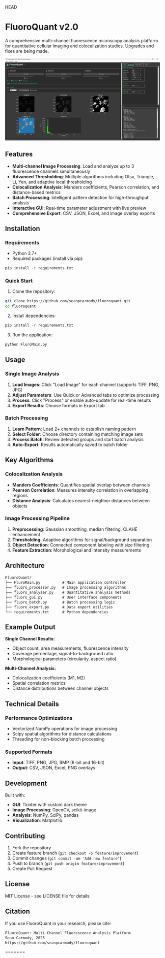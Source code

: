 HEAD
# FluoroQuant v2.0

A comprehensive multi-channel fluorescence microscopy analysis platform for quantitative cellular imaging and colocalization studies. Upgrades and fixes are being made.

![FluoroQuant Interface](DemoImg1.png)

## Features

- **Multi-channel Image Processing**: Load and analyze up to 3 fluorescence channels simultaneously
- **Advanced Thresholding**: Multiple algorithms including Otsu, Triangle, Li, Yen, and adaptive local thresholding
- **Colocalization Analysis**: Manders coefficients, Pearson correlation, and distance-based metrics
- **Batch Processing**: Intelligent pattern detection for high-throughput analysis
- **Interactive GUI**: Real-time parameter adjustment with live preview
- **Comprehensive Export**: CSV, JSON, Excel, and image overlay exports

## Installation

### Requirements

- Python 3.7+
- Required packages (install via pip):

```bash
pip install -r requirements.txt
```

### Quick Start

1. Clone the repository:

```bash
git clone https://github.com/seanpcarmody/fluoroquant.git
cd fluoroquant
```

2. Install dependencies:

```bash
pip install -r requirements.txt
```

3. Run the application:

```bash
python FluroMain.py
```

## Usage

### Single Image Analysis

1. **Load Images**: Click "Load Image" for each channel (supports TIFF, PNG, JPG)
2. **Adjust Parameters**: Use Quick or Advanced tabs to optimize processing
3. **Process**: Click "Process" or enable auto-update for real-time results
4. **Export Results**: Choose formats in Export tab

### Batch Processing

1. **Learn Pattern**: Load 2+ channels to establish naming pattern
2. **Select Folder**: Choose directory containing matching image sets
3. **Process Batch**: Review detected groups and start batch analysis
4. **Auto-Export**: Results automatically saved to batch folder

## Key Algorithms

### Colocalization Analysis

- **Manders Coefficients**: Quantifies spatial overlap between channels
- **Pearson Correlation**: Measures intensity correlation in overlapping regions
- **Distance Analysis**: Calculates nearest-neighbor distances between objects

### Image Processing Pipeline

1. **Preprocessing**: Gaussian smoothing, median filtering, CLAHE enhancement
2. **Thresholding**: Adaptive algorithms for signal/background separation  
3. **Object Detection**: Connected component labeling with size filtering
4. **Feature Extraction**: Morphological and intensity measurements

## Architecture

```
FluoroQuant/
├── FluroMain.py          # Main application controller
├── fluoro_processor.py   # Image processing algorithms
├── fluoro_analyzer.py    # Quantitative analysis methods
├── fluoro_gui.py         # User interface components
├── fluoro_batch.py       # Batch processing logic
├── fluoro_export.py      # Data export utilities
└── requirements.txt      # Python dependencies
```

## Example Output

**Single Channel Results:**

- Object count, area measurements, fluorescence intensity
- Coverage percentage, signal-to-background ratio
- Morphological parameters (circularity, aspect ratio)

**Multi-Channel Analysis:**

- Colocalization coefficients (M1, M2)
- Spatial correlation metrics
- Distance distributions between channel objects

## Technical Details

### Performance Optimizations

- Vectorized NumPy operations for image processing
- Scipy spatial algorithms for distance calculations
- Threading for non-blocking batch processing

### Supported Formats

- **Input**: TIFF, PNG, JPG, BMP (8-bit and 16-bit)
- **Output**: CSV, JSON, Excel, PNG overlays

## Development

Built with:

- **GUI**: Tkinter with custom dark theme
- **Image Processing**: OpenCV, scikit-image
- **Analysis**: NumPy, SciPy, pandas
- **Visualization**: Matplotlib

## Contributing

1. Fork the repository
2. Create feature branch (`git checkout -b feature/improvement`)
3. Commit changes (`git commit -am 'Add new feature'`)
4. Push to branch (`git push origin feature/improvement`)
5. Create Pull Request

## License

MIT License - see LICENSE file for details

## Citation

If you use FluoroQuant in your research, please cite:

```
FluoroQuant: Multi-Channel Fluorescence Analysis Platform
Sean Carmody, 2025
https://github.com/seanpcarmody/fluoroquant
```
=======

